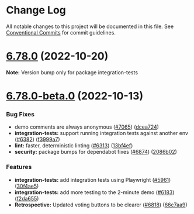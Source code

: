 # Change Log

All notable changes to this project will be documented in this file.
See [Conventional Commits](https://conventionalcommits.org) for commit guidelines.

# [6.78.0](https://github.com/JimmyLv/parabol/compare/v6.78.0-beta.0...v6.78.0) (2022-10-20)

**Note:** Version bump only for package integration-tests





# [6.78.0-beta.0](https://github.com/JimmyLv/parabol/compare/v6.37.0...v6.78.0-beta.0) (2022-10-13)


### Bug Fixes

* demo comments are always anonymous ([#7065](https://github.com/JimmyLv/parabol/issues/7065)) ([dcea724](https://github.com/JimmyLv/parabol/commit/dcea724f929cc8a736b137b1891e5dddfe056667))
* **integration-tests:** support running integration tests against another env ([#6382](https://github.com/JimmyLv/parabol/issues/6382)) ([f3999a7](https://github.com/JimmyLv/parabol/commit/f3999a7c2a59c72a880e6b1bba19fc726d8c7166))
* **lint:** faster, deterministic linting ([#6313](https://github.com/JimmyLv/parabol/issues/6313)) ([13bf4ef](https://github.com/JimmyLv/parabol/commit/13bf4efc7977c4572efa28813ffb87cd7738b3fe))
* **security:** package bumps for dependabot fixes ([#6874](https://github.com/JimmyLv/parabol/issues/6874)) ([2086b02](https://github.com/JimmyLv/parabol/commit/2086b0298380dccb766bcffdae26d9caef9b0eee))


### Features

* **integration-tests:** add integration tests using Playwright ([#5961](https://github.com/JimmyLv/parabol/issues/5961)) ([30f4ae5](https://github.com/JimmyLv/parabol/commit/30f4ae5a6848e7dd8a96d887f40baef8eb0bfc63))
* **integration-tests:** add more testing to the 2-minute demo ([#6183](https://github.com/JimmyLv/parabol/issues/6183)) ([f2da655](https://github.com/JimmyLv/parabol/commit/f2da655bccd7743e5e4b693bfbc342720bed5935))
* **Retrospective:** Updated voting buttons to be clearer ([#6818](https://github.com/JimmyLv/parabol/issues/6818)) ([66c7aa9](https://github.com/JimmyLv/parabol/commit/66c7aa971685704872fd47ec47acfcb3ea544df1))
